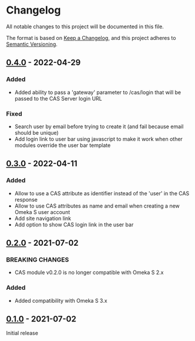 # Changelog
All notable changes to this project will be documented in this file.

The format is based on [Keep a Changelog](https://keepachangelog.com/en/1.0.0/),
and this project adheres to [Semantic Versioning](https://semver.org/spec/v2.0.0.html).

## [0.4.0] - 2022-04-29

### Added

- Added ability to pass a 'gateway' parameter to /cas/login that will be passed
  to the CAS Server login URL

### Fixed

- Search user by email before trying to create it (and fail because email should be unique)
- Add login link to user bar using javascript to make it work when other
  modules override the user bar template

## [0.3.0] - 2022-04-11

### Added

- Allow to use a CAS attribute as identifier instead of the 'user' in the CAS
  response
- Allow to use CAS attributes as name and email when creating a new Omeka S
  user account
- Add site navigation link
- Add option to show CAS login link in the user bar

## [0.2.0] - 2021-07-02
### BREAKING CHANGES

- CAS module v0.2.0 is no longer compatible with Omeka S 2.x

### Added

- Added compatibility with Omeka S 3.x


## [0.1.0] - 2021-07-02

Initial release

[0.4.0]: https://github.com/biblibre/omeka-s-module-CAS/releases/tag/v0.4.0
[0.3.0]: https://github.com/biblibre/omeka-s-module-CAS/releases/tag/v0.3.0
[0.2.0]: https://github.com/biblibre/omeka-s-module-CAS/releases/tag/v0.2.0
[0.1.0]: https://github.com/biblibre/omeka-s-module-CAS/releases/tag/v0.1.0
